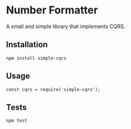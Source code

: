 Number Formatter
=========

A small and simple library that implements CQRS.

## Installation

  `npm install simple-cqrs`

## Usage

    const cqrs = require('simple-cqrs');


## Tests

  `npm test`